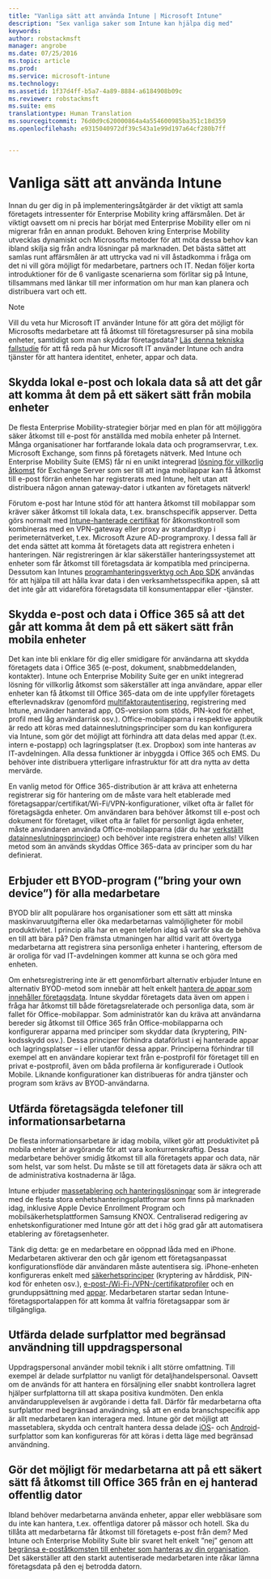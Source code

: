```yaml
---
title: "Vanliga sätt att använda Intune | Microsoft Intune"
description: "Sex vanliga saker som Intune kan hjälpa dig med"
keywords: 
author: robstackmsft
manager: angrobe
ms.date: 07/25/2016
ms.topic: article
ms.prod: 
ms.service: microsoft-intune
ms.technology: 
ms.assetid: 1f37d4ff-b5a7-4a89-8884-a6184908b09c
ms.reviewer: robstackmsft
ms.suite: ems
translationtype: Human Translation
ms.sourcegitcommit: 76d0d9c620000864a4a554600985ba351c18d359
ms.openlocfilehash: e9315040972df39c543a1e99d197a64cf280b7ff


---
```


# Vanliga sätt att använda Intune

Innan du ger dig in på implementeringsåtgärder är det viktigt att samla företagets intressenter för Enterprise Mobility kring affärsmålen.  Det är viktigt oavsett om ni precis har börjat med Enterprise Mobility eller om ni migrerar från en annan produkt.  Behoven kring Enterprise Mobility utvecklas dynamiskt och Microsofts metoder för att möta dessa behov kan ibland skilja sig från andra lösningar på marknaden.  Det bästa sättet att samlas runt affärsmålen är att uttrycka vad ni vill åstadkomma i fråga om det ni vill göra möjligt för medarbetare, partners och IT.  Nedan följer korta introduktioner för de 6 vanligaste scenarierna som förlitar sig på Intune, tillsammans med länkar till mer information om hur man kan planera och distribuera vart och ett.

>[!NOTE]
>Vill du veta hur Microsoft IT använder Intune för att göra det möjligt för Microsofts medarbetare att få åtkomst till företagsresurser på sina mobila enheter, samtidigt som man skyddar företagsdata? [Läs denna tekniska fallstudie](https://www.microsoft.com/itshowcase/Article/Content/588) för att få reda på hur Microsoft IT använder Intune och andra tjänster för att hantera identitet, enheter, appar och data.  

## Skydda lokal e-post och lokala data så att det går att komma åt dem på ett säkert sätt från mobila enheter
De flesta Enterprise Mobility-strategier börjar med en plan för att möjliggöra säker åtkomst till e-post för anställda med mobila enheter på Internet. Många organisationer har fortfarande lokala data och programservrar, t.ex. Microsoft Exchange, som finns på företagets nätverk. Med Intune och Enterprise Mobility Suite (EMS) får ni en unikt integrerad [lösning för villkorlig åtkomst](/intune/deploy-use/restrict-access-to-email-and-o365-services-with-microsoft-intune) för Exchange Server som ser till att inga mobilappar kan få åtkomst till e-post förrän enheten har registrerats med Intune, helt utan att distribuera någon annan gateway-dator i utkanten av företagets nätverk!

Förutom e-post har Intune stöd för att hantera åtkomst till mobilappar som kräver säker åtkomst till lokala data, t.ex. branschspecifik appserver.  Detta görs normalt med [Intune-hanterade certifikat](/en-us/intune/deploy-use/secure-resource-access-with-certificate-profiles) för åtkomstkontroll som kombineras med en VPN-gateway eller proxy av standardtyp i perimeternätverket, t.ex. Microsoft Azure AD-programproxy.  I dessa fall är det enda sättet att komma åt företagets data att registrera enheten i hanteringen.  När registreringen är klar säkerställer hanteringssystemet att enheter som får åtkomst till företagsdata är kompatibla med principerna.  Dessutom kan Intunes [programhanteringsverktyg och App SDK](/intune/deploy-use/decide-how-to-prepare-apps-for-mobile-application-management-with-microsoft-intune) användas för att hjälpa till att hålla kvar data i den verksamhetsspecifika appen, så att det inte går att vidareföra företagsdata till konsumentappar eller -tjänster.

<!-- Learn more about how to plan and deploy Intune to help secure on-premises email and data. -->

## Skydda e-post och data i Office 365 så att det går att komma åt dem på ett säkert sätt från mobila enheter
Det kan inte bli enklare för dig eller smidigare för användarna att skydda företagets data i Office 365 (e-post, dokument, snabbmeddelanden, kontakter). Intune och Enterprise Mobility Suite ger en unikt integrerad lösning för villkorlig åtkomst som säkerställer att inga användare, appar eller enheter kan få åtkomst till Office 365-data om de inte uppfyller företagets efterlevnadskrav (genomförd [multifaktorautentisering](/intune/deploy-use/protect-windows-devices-with-multi-factor-authentication), registrering med Intune, använder hanterad app, OS-version som stöds, PIN-kod för enhet, profil med låg användarrisk osv.). Office-mobilapparna i respektive appbutik är redo att köras med datainneslutningsprinciper som du kan konfigurera via Intune, som gör det möjligt att förhindra att data delas med appar (t.ex. intern e-postapp) och lagringsplatser (t.ex. Dropbox) som inte hanteras av IT-avdelningen.  Alla dessa funktioner är inbyggda i Office 365 och EMS.  Du behöver inte distribuera ytterligare infrastruktur för att dra nytta av detta mervärde.

En vanlig metod för Office 365-distribution är att kräva att enheterna registrerar sig för hantering om de måste vara helt etablerade med företagsappar/certifikat/Wi-Fi/VPN-konfigurationer, vilket ofta är fallet för företagsägda enheter.  Om användaren bara behöver åtkomst till e-post och dokument för företaget, vilket ofta är fallet för personligt ägda enheter, måste användaren använda Office-mobilapparna (där du har [verkställt datainneslutningsprinciper](/intune/deploy-use/protect-apps-and-data-with-microsoft-intune)) och behöver inte registrera enheten alls!  Vilken metod som än används skyddas Office 365-data av principer som du har definierat.

<!-- Learn more about how to plan and deploy Intune to help secure Office 365 email and data. -->

## Erbjuder ett BYOD-program (”bring your own device”) för alla medarbetare
BYOD blir allt populärare hos organisationer som ett sätt att minska maskinvaruutgifterna eller öka medarbetarnas valmöjligheter för mobil produktivitet. I princip alla har en egen telefon idag så varför ska de behöva en till att bära på? Den främsta utmaningen har alltid varit att övertyga medarbetarna att registrera sina personliga enheter i hantering, eftersom de är oroliga för vad IT-avdelningen kommer att kunna se och göra med enheten.  

Om enhetsregistrering inte är ett genomförbart alternativ erbjuder Intune en alternativ BYOD-metod som innebär att helt enkelt [hantera de appar som innehåller företagsdata](/intune/deploy-use/protect-apps-and-data-with-microsoft-intune).  Intune skyddar företagets data även om appen i fråga har åtkomst till både företagsrelaterade och personliga data, som är fallet för Office-mobilappar.  Som administratör kan du kräva att användarna bereder sig åtkomst till Office 365 från Office-mobilapparna och konfigurerar apparna med principer som skyddar data (kryptering, PIN-kodsskydd osv.).  Dessa principer förhindra dataförlust i ej hanterade appar och lagringsplatser – i eller utanför dessa appar.  Principerna förhindrar till exempel att en användare kopierar text från e-postprofil för företaget till en privat e-postprofil, även om båda profilerna är konfigurerade i Outlook Mobile.  Liknande konfigurationer kan distribueras för andra tjänster och program som krävs av BYOD-användarna.

<!-- Learn more about how to plan and deploy Intune to support BYOD.-->

## Utfärda företagsägda telefoner till informationsarbetarna
De flesta informationsarbetare är idag mobila, vilket gör att produktivitet på mobila enheter är avgörande för att vara konkurrenskraftig.  Dessa medarbetare behöver smidig åtkomst till alla företagets appar och data, när som helst, var som helst.  Du måste se till att företagets data är säkra och att de administrativa kostnaderna är låga.  

Intune erbjuder [massetablering och hanteringslösningar](/intune/deploy-use/manage-corporate-owned-devices) som är integrerade med de flesta stora enhetshanteringsplattformar som finns på marknaden idag, inklusive Apple Device Enrollment Program och mobilsäkerhetsplattformen Samsung KNOX.  Centraliserad redigering av enhetskonfigurationer med Intune gör att det i hög grad går att automatisera etablering av företagsenheter.  

Tänk dig detta: ge en medarbetare en oöppnad låda med en iPhone. Medarbetaren aktiverar den och går igenom ett företagsanpassat konfigurationsflöde där användaren måste autentisera sig. iPhone-enheten konfigureras enkelt med [säkerhetsprinciper](/intune/deploy-use/manage-settings-and-features-on-your-devices-with-microsoft-intune-policies) (kryptering av hårddisk, PIN-kod för enheten osv.), [e-post-/Wi-Fi-/VPN-/certifikatprofiler](/intune/deploy-use/enable-access-to-company-resources-with-microsoft-intune) och en grunduppsättning med [appar](/intune/deploy-use/add-apps). Medarbetaren startar sedan Intune-företagsportalappen för att komma åt valfria företagsappar som är tillgängliga.

<!-- Learn more about how to plan and deploy Intune to support corporate owned devices. -->

## Utfärda delade surfplattor med begränsad användning till uppdragspersonal
Uppdragspersonal använder mobil teknik i allt större omfattning.  Till exempel är delade surfplattor nu vanligt för detaljhandelspersonal.  Oavsett om de används för att hantera en försäljning eller snabbt kontrollera lagret hjälper surfplattorna till att skapa positiva kundmöten.  Den enkla användarupplevelsen är avgörande i detta fall.  Därför får medarbetarna ofta surfplattor med begränsad användning, så att en enda branschspecifik app är allt medarbetaren kan interagera med.  Intune gör det möjligt att massetablera, skydda och centralt hantera dessa delade [iOS](/intune/deploy-use/ios-policy-settings-in-microsoft-intune#general-configuration-policy-settings)- och [Android](/intune/deploy-use/android-policy-settings-in-microsoft-intune#general-configuration-policy)-surfplattor som kan konfigureras för att köras i detta läge med begränsad användning.

<!-- Learn more about how to plan and deploy Intune to support shared tablets. -->

## Gör det möjligt för medarbetarna att på ett säkert sätt få åtkomst till Office 365 från en ej hanterad offentlig dator
Ibland behöver medarbetarna använda enheter, appar eller webbläsare som du inte kan hantera, t.ex. offentliga datorer på mässor och hotell. Ska du tillåta att medarbetarna får åtkomst till företagets e-post från dem? Med Intune och Enterprise Mobility Suite <!--you have choices. The--> blir svaret helt enkelt ”nej” genom att [begränsa e-poståtkomsten till enheter som hanteras av din organisation](/intune/deploy-use/restrict-access-to-email-and-o365-services-with-microsoft-intune).  <!-- Alternatively, you can choose to allow limited access to these untrusted computers by requiring multi-factor authentication and only allowing browser access (Outlook Web Access) in a mode where files cannot be downloaded (e.g. email attachments).-->  Det säkerställer att den starkt autentiserade medarbetaren inte råkar lämna företagsdata på den ej betrodda datorn.

<!-- Learn more about how to plan and deploy Intune to support kiosks. -->



<!--HONumber=Jul16_HO4-->


